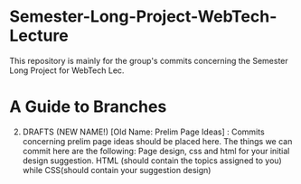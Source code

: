 # Semester-Long-Project-WebTech-Lecture
This repository is mainly for the group's commits concerning the Semester Long Project for WebTech Lec.

# A Guide to Branches
2. DRAFTS (NEW NAME!) [Old Name: Prelim Page Ideas] : Commits concerning prelim page ideas should be placed here. The things we can commit here are the following: Page design, css and html for your initial design suggestion. HTML (should contain the topics assigned to you) while CSS(should contain your suggestion design)
